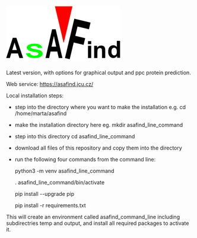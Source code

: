 
### ![ASAFind logo](ASAFind_logo_small.png "ASAFind logo")

Latest version, with options for graphical output and ppc protein prediction.

Web service: https://asafind.jcu.cz/

Local installation steps:

* step into the directory where you want to make the installation e.g.
cd /home/marta/asafind

* make the installation directory here eg.
mkdir asafind_line_command

* step into this directory
cd asafind_line_command

* download all files of this repository and copy them into the directory

* run the following four commands from the command line:

  python3 -m venv asafind_line_command

  . asafind_line_command/bin/activate

  pip install --upgrade pip

  pip install -r requirements.txt

This will create an environment called asafind_command_line including subdirectries temp and output, and install all required packages to activate it.
